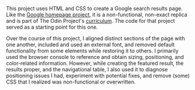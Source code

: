 This project uses HTML and CSS to create a Google search results page. Like the [Google homepage project](https://github.com/DensenKG/google-homepage), it is a non-functional, non-exact replica and is part of The Odin Project's [curriculum](https://www.theodinproject.com/courses/web-development-101/lessons/html-css). The code for that project served as a starting point for this one.

Over the course of this project, I aligned distinct sections of the page with one another, included and used an external font, and removed default functionality from some elements while restoring it to others. I primarily used the browser console to reference and obtain sizing, positioning, and color-related information. However, while creating the featured result, the results proper, and the navigational table, I also used it to diagnose positioning issues I had, experiment with potential fixes, and remove (some) CSS that I realized was non-functional or overwritten. 
